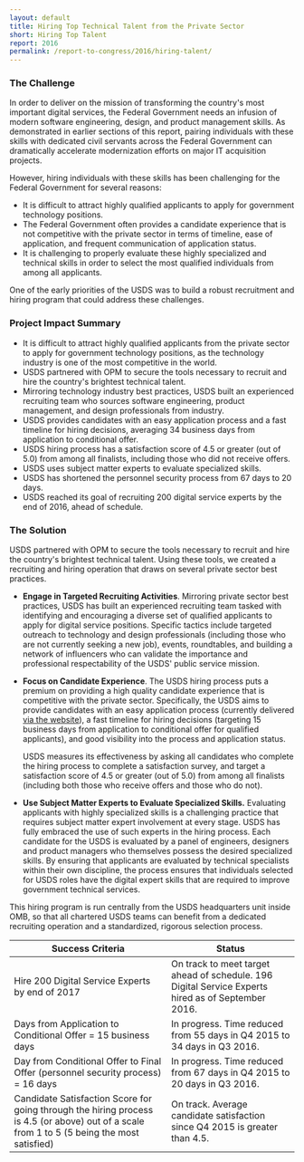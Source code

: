 ```yaml
---
layout: default
title: Hiring Top Technical Talent from the Private Sector
short: Hiring Top Talent
report: 2016
permalink: /report-to-congress/2016/hiring-talent/
---
```

### The Challenge

In order to deliver on the mission of transforming the country's most important digital services, the Federal Government needs an infusion of modern software engineering, design, and product management skills. As demonstrated in earlier sections of this report, pairing individuals with these skills with dedicated civil servants across the Federal Government can dramatically accelerate modernization efforts on major IT acquisition projects.

However, hiring individuals with these skills has been challenging for the Federal Government for several reasons:

- It is difficult to attract highly qualified applicants to apply for government technology positions.
- The Federal Government often provides a candidate experience that is not competitive with the private sector in terms of timeline, ease of application, and frequent communication of application status.
- It is challenging to properly evaluate these highly specialized and technical skills in order to select the most qualified individuals from among all applicants.

One of the early priorities of the USDS was to build a robust recruitment and hiring program that could address these challenges.

### Project Impact Summary

- It is difficult to attract highly qualified applicants from the private sector to apply for government technology positions, as the technology industry is one of the most competitive in the world.
- USDS partnered with OPM to secure the tools necessary to recruit and hire the country's brightest technical talent.
- Mirroring technology industry best practices, USDS built an experienced recruiting team who sources software engineering, product management, and design professionals from industry.
- USDS provides candidates with an easy application process and a fast timeline for hiring decisions, averaging 34 business days from application to conditional offer.
- USDS hiring process has a satisfaction score of 4.5 or greater (out of 5.0) from among all finalists, including those who did not receive offers.
- USDS uses subject matter experts to evaluate specialized skills.
- USDS has shortened the personnel security process from 67 days to 20 days.
- USDS reached its goal of recruiting 200 digital service experts by the end of 2016, ahead of schedule.

### The Solution

USDS partnered with OPM to secure the tools necessary to recruit and hire the country's brightest technical talent. Using these tools, we created a recruiting and hiring operation that draws on several private sector best practices.

- **Engage in Targeted Recruiting Activities**. Mirroring private sector best practices, USDS has built an experienced recruiting team tasked with identifying and encouraging a diverse set of qualified applicants to apply for digital service positions. Specific tactics include targeted outreach to technology and design professionals (including those who are not currently seeking a new job), events, roundtables, and building a network of influencers who can validate the importance and professional respectability of the USDS' public service mission.
- **Focus on Candidate Experience**. The USDS hiring process puts a premium on providing a high quality candidate experience that is competitive with the private sector. Specifically, the USDS aims to provide candidates with an easy application process (currently delivered  [via the website](https://www.usds.gov/apply)), a fast timeline for hiring decisions (targeting 15 business days from application to conditional offer for qualified applicants), and good visibility into the process and application status.

    USDS measures its effectiveness by asking all candidates who complete the hiring process to complete a satisfaction survey, and target a satisfaction score of 4.5 or greater (out of 5.0) from among all finalists (including both those who receive offers and those who do not).
- **Use Subject Matter Experts to Evaluate Specialized Skills.**  Evaluating applicants with highly specialized skills is a challenging practice that requires subject matter expert involvement at every stage. USDS has fully embraced the use of such experts in the hiring process. Each candidate for the USDS is evaluated by a panel of engineers, designers and product managers who themselves possess the desired specialized skills. By ensuring that applicants are evaluated by technical specialists within their own discipline, the process ensures that individuals selected for USDS roles have the digital expert skills that are required to improve government technical services.

This hiring program is run centrally from the USDS headquarters unit inside OMB, so that all chartered USDS teams can benefit from a dedicated recruiting operation and a standardized, rigorous selection process.

| **Success Criteria** | **Status** |
| --- | --- |
| Hire 200 Digital Service Experts by end of 2017 | On track to meet target ahead of schedule. 196 Digital Service Experts hired as of September 2016. |
| Days from Application to Conditional Offer = 15 business days | In progress. Time reduced from 55 days in Q4 2015 to 34 days in Q3 2016. |
| Day from Conditional Offer to Final Offer (personnel security process) = 16 days | In progress. Time reduced from 67 days in Q4 2015 to 20 days in Q3 2016. |
| Candidate Satisfaction Score for going through the hiring process is 4.5 (or above) out of a scale from 1 to 5 (5 being the most satisfied) | On track. Average candidate satisfaction since Q4 2015 is greater than 4.5. |
